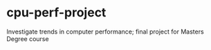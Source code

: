 # cpu-perf-project
Investigate trends in computer performance; final project for Masters Degree course
